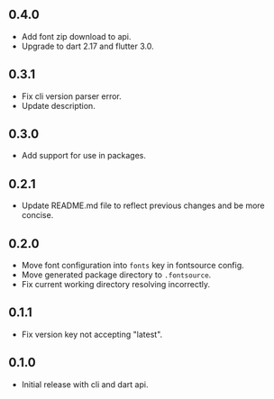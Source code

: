 ## 0.4.0

- Add font zip download to api.
- Upgrade to dart 2.17 and flutter 3.0.

## 0.3.1

- Fix cli version parser error.
- Update description.

## 0.3.0

- Add support for use in packages.

## 0.2.1

- Update README.md file to reflect previous changes and be more concise.

## 0.2.0

- Move font configuration into `fonts` key in fontsource config.
- Move generated package directory to `.fontsource`.
- Fix current working directory resolving incorrectly.

## 0.1.1

- Fix version key not accepting "latest".

## 0.1.0

- Initial release with cli and dart api.
